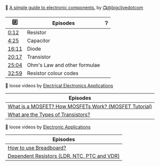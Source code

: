 

:round_pushpin: [A simple guide to electronic components.](https://www.youtube.com/watch?v=6Maq5IyHSuc) by [:tv:@bigclivedotcom](https://www.youtube.com/@bigclivedotcom)

|  :hash:                                                      |  Episodes                              | :grey_question:    |
|--------------------------------------------------------------|----------------------------------------|--------------------|
| [0:12](https://www.youtube.com/watch?v=6Maq5IyHSuc&t=12s)    | Resistor
| [4:25](https://www.youtube.com/watch?v=6Maq5IyHSuc&t=265s)   | Capacitor
| [16:11](https://www.youtube.com/watch?v=6Maq5IyHSuc&t=971s)  | Diode
| [20:17](https://www.youtube.com/watch?v=6Maq5IyHSuc&t=1217s) | Transistor
| [25:04](https://www.youtube.com/watch?v=6Maq5IyHSuc&t=1504s) | Ohm's Law and other formulae 
| [32:59](https://www.youtube.com/watch?v=6Maq5IyHSuc&t=1979s) | Resistor colour codes

:round_pushpin: loose videos by [Electrical Electronics Applications](https://www.youtube.com/@eeapplication)

|  Episodes                              |
|----------------------------------------|
| [What is a MOSFET? How MOSFETs Work? (MOSFET Tutorial)](https://www.youtube.com/watch?v=DLd5dUychY8) |
| [What are the Types of Transistors?](https://www.youtube.com/watch?v=HpicBoV9g_k&t=182s) |

:round_pushpin: loose videos by [Electronic Applications](https://www.youtube.com/@eapplications)

|  Episodes                              |
|----------------------------------------|
| [How to use Breadboard?](https://www.youtube.com/watch?v=dFzF59Lv3LM) |
| [Dependent Resistors (LDR, NTC, PTC and VDR)]([https://www.youtube.com/watch?v=523XkennY9I) |
